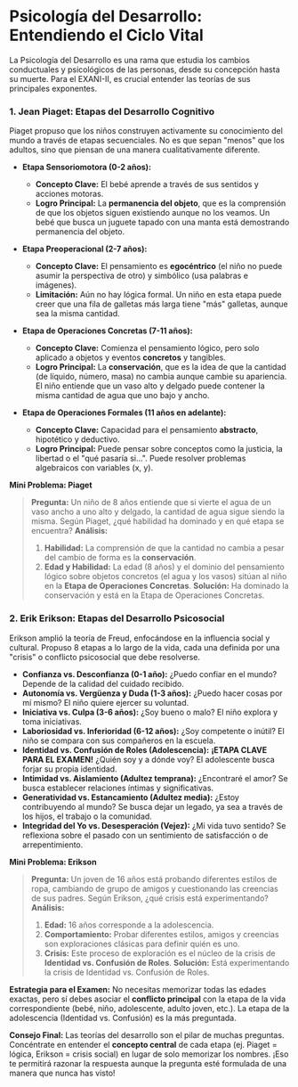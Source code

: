 # Psicología del Desarrollo: Entendiendo el Ciclo Vital

La Psicología del Desarrollo es una rama que estudia los cambios conductuales y psicológicos de las personas, desde su concepción hasta su muerte. Para el EXANI-II, es crucial entender las teorías de sus principales exponentes.

### 1. Jean Piaget: Etapas del Desarrollo Cognitivo

Piaget propuso que los niños construyen activamente su conocimiento del mundo a través de etapas secuenciales. No es que sepan "menos" que los adultos, sino que piensan de una manera cualitativamente diferente.

-   **Etapa Sensoriomotora (0-2 años):**
    -   **Concepto Clave:** El bebé aprende a través de sus sentidos y acciones motoras.
    -   **Logro Principal:** La **permanencia del objeto**, que es la comprensión de que los objetos siguen existiendo aunque no los veamos. Un bebé que busca un juguete tapado con una manta está demostrando permanencia del objeto.

-   **Etapa Preoperacional (2-7 años):**
    -   **Concepto Clave:** El pensamiento es **egocéntrico** (el niño no puede asumir la perspectiva de otro) y simbólico (usa palabras e imágenes).
    -   **Limitación:** Aún no hay lógica formal. Un niño en esta etapa puede creer que una fila de galletas más larga tiene "más" galletas, aunque sea la misma cantidad.

-   **Etapa de Operaciones Concretas (7-11 años):**
    -   **Concepto Clave:** Comienza el pensamiento lógico, pero solo aplicado a objetos y eventos **concretos** y tangibles.
    -   **Logro Principal:** La **conservación**, que es la idea de que la cantidad (de líquido, número, masa) no cambia aunque cambie su apariencia. El niño entiende que un vaso alto y delgado puede contener la misma cantidad de agua que uno bajo y ancho.

-   **Etapa de Operaciones Formales (11 años en adelante):**
    -   **Concepto Clave:** Capacidad para el pensamiento **abstracto**, hipotético y deductivo.
    -   **Logro Principal:** Puede pensar sobre conceptos como la justicia, la libertad o el "qué pasaría si...". Puede resolver problemas algebraicos con variables (x, y).

**Mini Problema: Piaget**
> **Pregunta:** Un niño de 8 años entiende que si vierte el agua de un vaso ancho a uno alto y delgado, la cantidad de agua sigue siendo la misma. Según Piaget, ¿qué habilidad ha dominado y en qué etapa se encuentra?
> **Análisis:**
> 1.  **Habilidad:** La comprensión de que la cantidad no cambia a pesar del cambio de forma es la **conservación**.
> 2.  **Edad y Habilidad:** La edad (8 años) y el dominio del pensamiento lógico sobre objetos concretos (el agua y los vasos) sitúan al niño en la **Etapa de Operaciones Concretas**.
> **Solución:** Ha dominado la conservación y está en la Etapa de Operaciones Concretas.

### 2. Erik Erikson: Etapas del Desarrollo Psicosocial

Erikson amplió la teoría de Freud, enfocándose en la influencia social y cultural. Propuso 8 etapas a lo largo de la vida, cada una definida por una "crisis" o conflicto psicosocial que debe resolverse.

-   **Confianza vs. Desconfianza (0-1 año):** ¿Puedo confiar en el mundo? Depende de la calidad del cuidado recibido.
-   **Autonomía vs. Vergüenza y Duda (1-3 años):** ¿Puedo hacer cosas por mí mismo? El niño quiere ejercer su voluntad.
-   **Iniciativa vs. Culpa (3-6 años):** ¿Soy bueno o malo? El niño explora y toma iniciativas.
-   **Laboriosidad vs. Inferioridad (6-12 años):** ¿Soy competente o inútil? El niño se compara con sus compañeros en la escuela.
-   **Identidad vs. Confusión de Roles (Adolescencia):** **¡ETAPA CLAVE PARA EL EXAMEN!** ¿Quién soy y a dónde voy? El adolescente busca forjar su propia identidad.
-   **Intimidad vs. Aislamiento (Adultez temprana):** ¿Encontraré el amor? Se busca establecer relaciones íntimas y significativas.
-   **Generatividad vs. Estancamiento (Adultez media):** ¿Estoy contribuyendo al mundo? Se busca dejar un legado, ya sea a través de los hijos, el trabajo o la comunidad.
-   **Integridad del Yo vs. Desesperación (Vejez):** ¿Mi vida tuvo sentido? Se reflexiona sobre el pasado con un sentimiento de satisfacción o de arrepentimiento.

**Mini Problema: Erikson**
> **Pregunta:** Un joven de 16 años está probando diferentes estilos de ropa, cambiando de grupo de amigos y cuestionando las creencias de sus padres. Según Erikson, ¿qué crisis está experimentando?
> **Análisis:**
> 1.  **Edad:** 16 años corresponde a la adolescencia.
> 2.  **Comportamiento:** Probar diferentes estilos, amigos y creencias son exploraciones clásicas para definir quién es uno.
> 3.  **Crisis:** Este proceso de exploración es el núcleo de la crisis de **Identidad vs. Confusión de Roles**.
> **Solución:** Está experimentando la crisis de Identidad vs. Confusión de Roles.

**Estrategia para el Examen:** No necesitas memorizar todas las edades exactas, pero sí debes asociar el **conflicto principal** con la etapa de la vida correspondiente (bebé, niño, adolescente, adulto joven, etc.). La etapa de la adolescencia (Identidad vs. Confusión) es la más preguntada.

**Consejo Final:** Las teorías del desarrollo son el pilar de muchas preguntas. Concéntrate en entender el **concepto central** de cada etapa (ej. Piaget = lógica, Erikson = crisis social) en lugar de solo memorizar los nombres. ¡Eso te permitirá razonar la respuesta aunque la pregunta esté formulada de una manera que nunca has visto!
